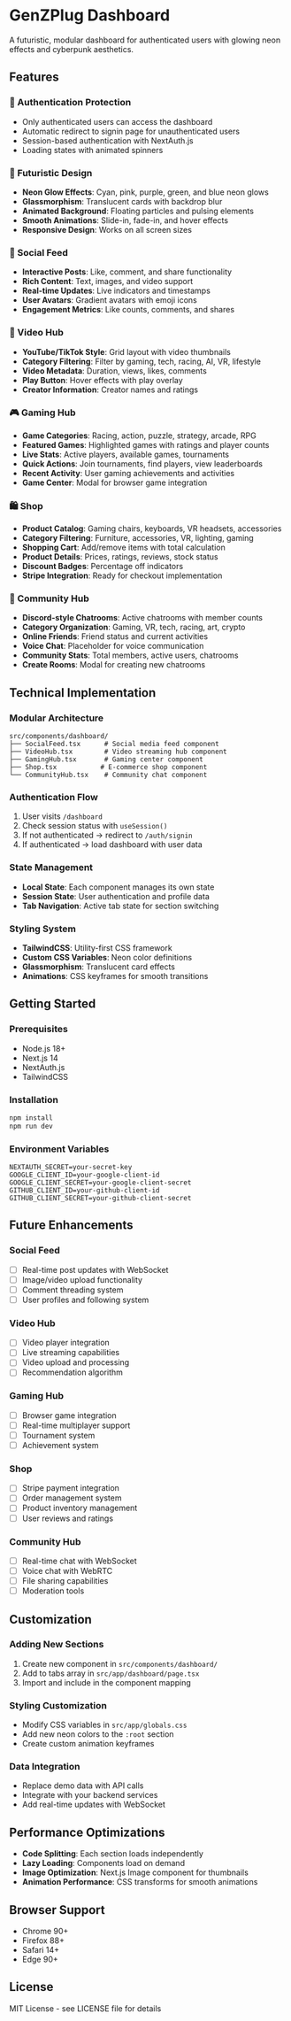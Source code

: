 # GenZPlug Dashboard

A futuristic, modular dashboard for authenticated users with glowing neon effects and cyberpunk aesthetics.

## Features

### 🔐 Authentication Protection
- Only authenticated users can access the dashboard
- Automatic redirect to signin page for unauthenticated users
- Session-based authentication with NextAuth.js
- Loading states with animated spinners

### 🎨 Futuristic Design
- **Neon Glow Effects**: Cyan, pink, purple, green, and blue neon glows
- **Glassmorphism**: Translucent cards with backdrop blur
- **Animated Background**: Floating particles and pulsing elements
- **Smooth Animations**: Slide-in, fade-in, and hover effects
- **Responsive Design**: Works on all screen sizes

### 📱 Social Feed
- **Interactive Posts**: Like, comment, and share functionality
- **Rich Content**: Text, images, and video support
- **Real-time Updates**: Live indicators and timestamps
- **User Avatars**: Gradient avatars with emoji icons
- **Engagement Metrics**: Like counts, comments, and shares

### 🎥 Video Hub
- **YouTube/TikTok Style**: Grid layout with video thumbnails
- **Category Filtering**: Filter by gaming, tech, racing, AI, VR, lifestyle
- **Video Metadata**: Duration, views, likes, comments
- **Play Button**: Hover effects with play overlay
- **Creator Information**: Creator names and ratings

### 🎮 Gaming Hub
- **Game Categories**: Racing, action, puzzle, strategy, arcade, RPG
- **Featured Games**: Highlighted games with ratings and player counts
- **Live Stats**: Active players, available games, tournaments
- **Quick Actions**: Join tournaments, find players, view leaderboards
- **Recent Activity**: User gaming achievements and activities
- **Game Center**: Modal for browser game integration

### 🛍️ Shop
- **Product Catalog**: Gaming chairs, keyboards, VR headsets, accessories
- **Category Filtering**: Furniture, accessories, VR, lighting, gaming
- **Shopping Cart**: Add/remove items with total calculation
- **Product Details**: Prices, ratings, reviews, stock status
- **Discount Badges**: Percentage off indicators
- **Stripe Integration**: Ready for checkout implementation

### 💬 Community Hub
- **Discord-style Chatrooms**: Active chatrooms with member counts
- **Category Organization**: Gaming, VR, tech, racing, art, crypto
- **Online Friends**: Friend status and current activities
- **Voice Chat**: Placeholder for voice communication
- **Community Stats**: Total members, active users, chatrooms
- **Create Rooms**: Modal for creating new chatrooms

## Technical Implementation

### Modular Architecture
```
src/components/dashboard/
├── SocialFeed.tsx      # Social media feed component
├── VideoHub.tsx        # Video streaming hub component
├── GamingHub.tsx       # Gaming center component
├── Shop.tsx           # E-commerce shop component
└── CommunityHub.tsx    # Community chat component
```

### Authentication Flow
1. User visits `/dashboard`
2. Check session status with `useSession()`
3. If not authenticated → redirect to `/auth/signin`
4. If authenticated → load dashboard with user data

### State Management
- **Local State**: Each component manages its own state
- **Session State**: User authentication and profile data
- **Tab Navigation**: Active tab state for section switching

### Styling System
- **TailwindCSS**: Utility-first CSS framework
- **Custom CSS Variables**: Neon color definitions
- **Glassmorphism**: Translucent card effects
- **Animations**: CSS keyframes for smooth transitions

## Getting Started

### Prerequisites
- Node.js 18+ 
- Next.js 14
- NextAuth.js
- TailwindCSS

### Installation
```bash
npm install
npm run dev
```

### Environment Variables
```env
NEXTAUTH_SECRET=your-secret-key
GOOGLE_CLIENT_ID=your-google-client-id
GOOGLE_CLIENT_SECRET=your-google-client-secret
GITHUB_CLIENT_ID=your-github-client-id
GITHUB_CLIENT_SECRET=your-github-client-secret
```

## Future Enhancements

### Social Feed
- [ ] Real-time post updates with WebSocket
- [ ] Image/video upload functionality
- [ ] Comment threading system
- [ ] User profiles and following system

### Video Hub
- [ ] Video player integration
- [ ] Live streaming capabilities
- [ ] Video upload and processing
- [ ] Recommendation algorithm

### Gaming Hub
- [ ] Browser game integration
- [ ] Real-time multiplayer support
- [ ] Tournament system
- [ ] Achievement system

### Shop
- [ ] Stripe payment integration
- [ ] Order management system
- [ ] Product inventory management
- [ ] User reviews and ratings

### Community Hub
- [ ] Real-time chat with WebSocket
- [ ] Voice chat with WebRTC
- [ ] File sharing capabilities
- [ ] Moderation tools

## Customization

### Adding New Sections
1. Create new component in `src/components/dashboard/`
2. Add to tabs array in `src/app/dashboard/page.tsx`
3. Import and include in the component mapping

### Styling Customization
- Modify CSS variables in `src/app/globals.css`
- Add new neon colors to the `:root` section
- Create custom animation keyframes

### Data Integration
- Replace demo data with API calls
- Integrate with your backend services
- Add real-time updates with WebSocket

## Performance Optimizations

- **Code Splitting**: Each section loads independently
- **Lazy Loading**: Components load on demand
- **Image Optimization**: Next.js Image component for thumbnails
- **Animation Performance**: CSS transforms for smooth animations

## Browser Support

- Chrome 90+
- Firefox 88+
- Safari 14+
- Edge 90+

## License

MIT License - see LICENSE file for details

